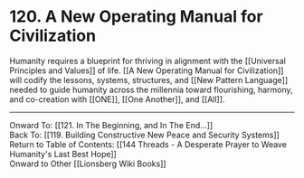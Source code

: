 # 120. A New Operating Manual for Civilization

Humanity requires a blueprint for thriving in alignment with the [[Universal Principles and Values]] of life. [[A New Operating Manual for Civilization]] will codify the lessons, systems, structures, and [[New Pattern Language]] needed to guide humanity across the millennia toward flourishing, harmony, and co-creation with [[ONE]], [[One Another]], and [[All]].

____

Onward To: [[121. In The Beginning, and In The End...]]  
Back To: [[119. Building Constructive New Peace and Security Systems]]  
Return to Table of Contents: [[144 Threads - A Desperate Prayer to Weave Humanity's Last Best Hope]]  
Onward to Other [[Lionsberg Wiki Books]]  
